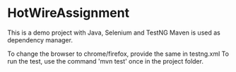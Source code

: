 # HotWireAssignment
This is a demo project with Java, Selenium and TestNG
Maven is used as dependency manager.

To change the browser to chrome/firefox, provide the same in testng.xml
To run the test, use the command 'mvn test' once in the project folder.
